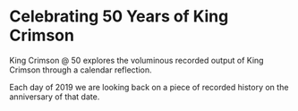 # Celebrating 50 Years of King Crimson

King Crimson @ 50 explores the voluminous recorded output of King Crimson
through a calendar reflection.

Each day of 2019 we are looking back on a piece of 
recorded history on the anniversary of that date.

